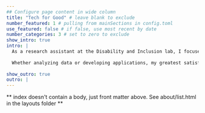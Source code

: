 ```yaml
---
## Configure page content in wide column
title: "Tech for Good" # leave blank to exclude
number_featured: 1 # pulling from mainSections in config.toml
use_featured: false # if false, use most recent by date
number_categories: 3 # set to zero to exclude
show_intro: true
intro: |
  As a research assistant at the Disability and Inclusion lab, I focused on analyzing environmental barriers for disabled employees across industries. Our team attended the ASA Women in Statistical and Data Science Conference 2023 in Seattle. Additionally, I leveraged technology by creating a PostgreSQL dashboard to monitor garbage delivery to 40k+ households, contributing to the improvement of Ningbo City's garbage sorting system. At Crib LLC, I collaborated closely with the startup core team on tech solutions to enhance the accessibility and affordability of housing resources in NYC. 
  
  Whether analyzing data or developing applications, my greatest satisfaction lies in leveraging technology for tangible positive impact, contributing to making the world a better place.
  
show_outro: true
outro: |
---
```


** index doesn't contain a body, just front matter above.
See about/list.html in the layouts folder **